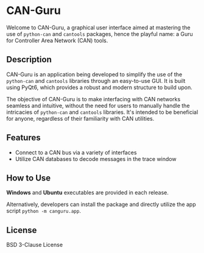 # CAN-Guru

Welcome to CAN-Guru, a graphical user interface aimed at mastering the use of `python-can` and `cantools` packages, hence the playful name: a Guru for Controller Area Network (CAN) tools.

## Description 

CAN-Guru is an application being developed to simplify the use of the `python-can` and `cantools` libraries through an easy-to-use GUI. It is built using PyQt6, which provides a robust and modern structure to build upon.

The objective of CAN-Guru is to make interfacing with CAN networks seamless and intuitive, without the need for users to manually handle the intricacies of `python-can` and `cantools` libraries. It's intended to be beneficial for anyone, regardless of their familiarity with CAN utilities.

## Features 

- Connect to a CAN bus via a variety of interfaces
- Utilize CAN databases to decode messages in the trace window

## How to Use 

**Windows** and **Ubuntu** executables are provided in each release. 

Alternatively, developers can install the package and directly utilize the app script `python -m canguru.app`.

## License

BSD 3-Clause License
